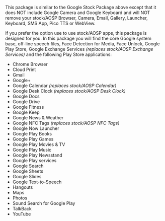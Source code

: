 This package is similar to the Google Stock Package above except that it does NOT include Google Camera and Google Keyboard and will NOT remove your stock/AOSP Browser, Camera, Email, Gallery, Launcher, Keyboard, SMS App, Pico TTS or WebView.

If you prefer the option use to use stock/AOSP apps, this package is designed for you.
In this package you will find the core Google system base, off-line speech files, Face Detection for Media, Face Unlock, Google Play Store, Google Exchange Services _(replaces stock/AOSP Exchange Services)_ and the following Play Store applications:

* Chrome Browser
* Cloud Print
* Gmail
* Google+
* Google Calendar _(replaces stock/AOSP Calendar)_
* Google Desk Clock _(replaces stock/AOSP Desk Clock)_
* Google Docs
* Google Drive
* Google Fitness
* Google Keep
* Google News & Weather
* Google NFC Tags _(replaces stock/AOSP NFC Tags)_
* Google Now Launcher
* Google Play Books
* Google Play Games
* Google Play Movies & TV
* Google Play Music
* Google Play Newsstand
* Google Play services
* Google Search
* Google Sheets
* Google Slides
* Google Text-to-Speech
* Hangouts
* Maps
* Photos
* Sound Search for Google Play
* TalkBack
* YouTube